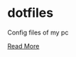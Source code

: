 # dotfiles

Config files of my pc

[Read More](https://sorcererxw.com/post/power-windows-with-dotfiles)